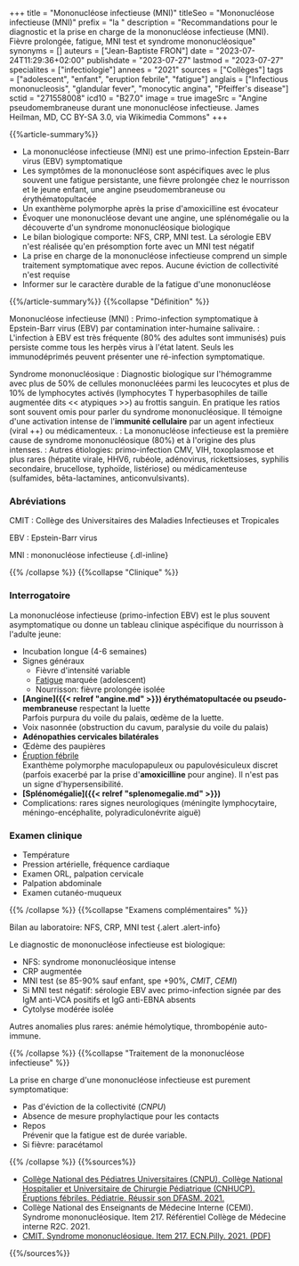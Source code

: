 +++
title = "Mononucléose infectieuse (MNI)"
titleSeo = "Mononucléose infectieuse (MNI)"
prefix = "la "
description = "Recommandations pour le diagnostic et la prise en charge de la mononucléose infectieuse (MNI). Fièvre prolongée, fatigue, MNI test et syndrome mononucléosique"
synonyms = []
auteurs = ["Jean-Baptiste FRON"]
date = "2023-07-24T11:29:36+02:00"
publishdate = "2023-07-27"
lastmod = "2023-07-27"
specialites = ["infectiologie"]
annees = "2021"
sources = ["Collèges"]
tags = ["adolescent", "enfant", "eruption febrile", "fatigue"]
anglais = ["Infectious mononucleosis", "glandular fever", "monocytic angina", "Pfeiffer's disease"]
sctid = "271558008"
icd10 = "B27.0"
image = true
imageSrc = "Angine pseudomembraneuse durant une mononucléose infectieuse. James Heilman, MD, CC BY-SA 3.0, via Wikimedia Commons"
+++

{{%article-summary%}}

- La mononucléose infectieuse (MNI) est une primo-infection Epstein-Barr virus (EBV) symptomatique
- Les symptômes de la mononucléose sont aspécifiques avec le plus souvent une fatigue persistante, une fièvre prolongée chez le nourrisson et le jeune enfant, une angine pseudomembraneuse ou érythématopultacée
- Un exanthème polymorphe après la prise d'amoxicilline est évocateur
- Évoquer une mononucléose devant une angine, une splénomégalie ou la découverte d'un syndrome mononucléosique biologique
- Le bilan biologique comporte: NFS, CRP, MNI test. La sérologie EBV n'est réalisée qu'en présomption forte avec un MNI test négatif
- La prise en charge de la mononucléose infectieuse comprend un simple traitement symptomatique avec repos. Aucune éviction de collectivité n'est requise
- Informer sur le caractère durable de la fatigue d'une mononucléose

{{%/article-summary%}}
{{%collapse "Définition" %}}

Mononucléose infectieuse (MNI)
: Primo-infection symptomatique à Epstein-Barr virus (EBV) par contamination inter-humaine salivaire.
: L'infection à EBV est très fréquente (80% des adultes sont immunisés) puis persiste comme tous les herpès virus à l'état latent. Seuls les immunodéprimés peuvent présenter une ré-infection symptomatique.

Syndrome mononucléosique
: Diagnostic biologique sur l'hémogramme avec plus de 50% de cellules mononucléées parmi les leucocytes et plus de 10% de lymphocytes activés (lymphocytes T hyperbasophiles de taille augmentée dits << atypiques >>) au frottis sanguin. En pratique les ratios sont souvent omis pour parler du syndrome mononucléosique. Il témoigne d'une activation intense de l'**immunité cellulaire** par un agent infectieux (viral ++) ou médicamenteux.
: La mononucléose infectieuse est la première cause de syndrome mononucléosique (80%) et à l'origine des plus intenses.
: Autres étiologies: primo-infection CMV, VIH, toxoplasmose et plus rares (hépatite virale, HHV6, rubéole, adénovirus, rickettsioses, syphilis secondaire, brucellose, typhoïde, listériose) ou médicamenteuse (sulfamides, bêta-lactamines, anticonvulsivants).

### Abréviations

CMIT
: Collège des Universitaires des Maladies Infectieuses et Tropicales

EBV
: Epstein-Barr virus

MNI
: mononucléose infectieuse
{.dl-inline}

{{% /collapse %}}
{{%collapse "Clinique" %}}

### Interrogatoire

La mononucléose infectieuse (primo-infection EBV) est le plus souvent asymptomatique ou donne un tableau clinique aspécifique du nourrisson à l'adulte jeune:

- Incubation longue (4-6 semaines)
- Signes généraux
  - Fièvre d'intensité variable
  - [Fatigue](/tags/fatigue/) marquée (adolescent)
  - Nourrisson: fièvre prolongée isolée
- **[Angine]({{< relref "angine.md" >}}) érythématopultacée ou pseudo-membraneuse** respectant la luette  
  Parfois purpura du voile du palais, œdème de la luette.
- Voix nasonnée (obstruction du cavum, paralysie du voile du palais)
- **Adénopathies cervicales bilatérales**
- Œdème des paupières
- [Éruption fébrile](/tags/eruption-febrile/)  
  Exanthème polymorphe maculopapuleux ou papulovésiculeux discret (parfois exacerbé par la prise d'**amoxicilline** pour angine). Il n'est pas un signe d'hypersensibilité.
- **[Splénomégalie]({{< relref "splenomegalie.md" >}})**
- Complications: rares signes neurologiques (méningite lymphocytaire, méningo-encéphalite, polyradiculonévrite aiguë)

### Examen clinique

- Température
- Pression artérielle, fréquence cardiaque
- Examen ORL, palpation cervicale
- Palpation abdominale
- Examen cutanéo-muqueux

{{% /collapse %}}
{{%collapse "Examens complémentaires" %}}

Bilan au laboratoire: NFS, CRP, MNI test
{.alert .alert-info}

Le diagnostic de mononucléose infectieuse est biologique:

- NFS: syndrome mononucléosique intense
- CRP augmentée
- MNI test (se 85-90% sauf enfant, spe +90%, *CMIT*, *CEMI*)
- Si MNI test négatif: sérologie EBV avec primo-infection signée par des IgM anti-VCA positifs et IgG anti-EBNA absents
- Cytolyse modérée isolée

Autres anomalies plus rares: anémie hémolytique, thrombopénie auto-immune.

{{% /collapse %}}
{{%collapse "Traitement de la mononucléose infectieuse" %}}

La prise en charge d'une mononucléose infectieuse est purement symptomatique:

- Pas d'éviction de la collectivité (*CNPU*)
- Absence de mesure prophylactique pour les contacts
- Repos  
  Prévenir que la fatigue est de durée variable.
- Si fièvre: paracétamol

{{% /collapse %}}
{{%sources%}}

- [Collège National des Pédiatres Universitaires (CNPU), Collège National Hospitalier et Universitaire de Chirurgie Pédiatrique (CNHUCP). Éruptions fébriles. Pédiatrie. Réussir son DFASM. 2021.](https://www.pedia-univ.fr/deuxieme-cycle/referentiel/infectiologie/eruptions-febriles)
- Collège National des Enseignants de Médecine Interne (CEMI). Syndrome mononucléosique. Item 217. Référentiel Collège de Médecine interne R2C. 2021.
- [CMIT. Syndrome mononucléosique. Item 217. ECN.Pilly. 2021. (PDF)](https://www.infectiologie.com/UserFiles/File/pilly-etudiant/ecn-2020-217-web.pdf)

{{%/sources%}}
